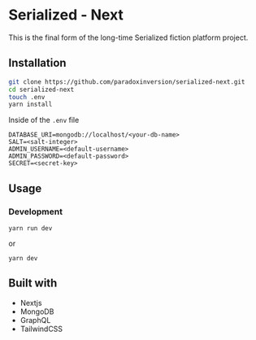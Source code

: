 # Serialized - Next

This is the final form of the long-time Serialized fiction platform project.

## Installation

```bash
git clone https://github.com/paradoxinversion/serialized-next.git
cd serialized-next
touch .env
yarn install
```

Inside of the `.env` file

```
DATABASE_URI=mongodb://localhost/<your-db-name>
SALT=<salt-integer>
ADMIN_USERNAME=<default-username>
ADMIN_PASSWORD=<default-password>
SECRET=<secret-key>
```

## Usage

### Development

```
yarn run dev
```

or

```
yarn dev
```

## Built with

- Nextjs
- MongoDB
- GraphQL
- TailwindCSS
